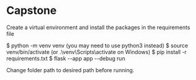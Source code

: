 # Capstone

Create a virtual environment and install the packages in the requirements file

$ python -m venv venv (you may need to use python3 instead)
$ source venv/bin/activate (or .\venv\Scripts\activate on Windows)
$ pip install -r requirements.txt
$ flask --app app --debug run

Change folder path to desired path before running.

